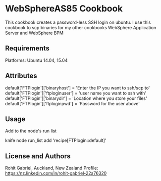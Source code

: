 WebSphereAS85 Cookbook
======================
This cookbook creates a password-less SSH login on ubuntu.
I use this cookbook to scp binaries for my other cookbooks WebSphere Application Server and WebSphere BPM

Requirements
------------
Platforms: Ubuntu 14.04, 15.04

Attributes
----------
default['FTPlogin']['binaryhost'] = 'Enter the IP you want to ssh/scp to'
default['FTPlogin']['ftploginuser'] = 'user name you want to ssh with'
default['FTPlogin']['binarydir'] = 'Location where you store your files'
default['FTPlogin']['ftploginpwd'] = 'Password for the user above'


Usage
-----
Add to the node's run list

knife node run_list add  'recipe[FTPlogin::default]'


License and Authors
-------------------
Rohit Gabriel, Auckland, New Zealand
Profile: https://nz.linkedin.com/in/rohit-gabriel-22a76320
